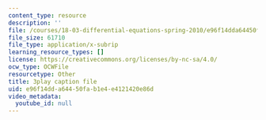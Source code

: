 ```yaml
---
content_type: resource
description: ''
file: /courses/18-03-differential-equations-spring-2010/e96f14dda64450fab1e4e4121420e86d_LbKKzMag5Rc.vtt
file_size: 61710
file_type: application/x-subrip
learning_resource_types: []
license: https://creativecommons.org/licenses/by-nc-sa/4.0/
ocw_type: OCWFile
resourcetype: Other
title: 3play caption file
uid: e96f14dd-a644-50fa-b1e4-e4121420e86d
video_metadata:
  youtube_id: null
---
```

